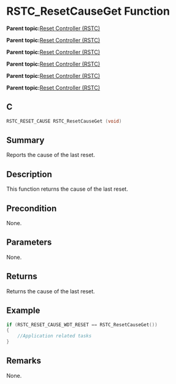 # RSTC\_ResetCauseGet Function

**Parent topic:**[Reset Controller \(RSTC\)](GUID-64650842-189A-486F-975A-6C6DCFD690B0.md)

**Parent topic:**[Reset Controller \(RSTC\)](GUID-8D72AF95-B18F-4113-91FA-30D4EBE8381B.md)

**Parent topic:**[Reset Controller \(RSTC\)](GUID-DA969B98-8F39-4B36-A38A-EE5B004E7CA6.md)

**Parent topic:**[Reset Controller \(RSTC\)](GUID-BEFBE2F0-70E9-476E-803B-94AC73E1B2D9.md)

**Parent topic:**[Reset Controller \(RSTC\)](GUID-D165B5DE-1124-4CD7-A662-798BCF303830.md)

**Parent topic:**[Reset Controller \(RSTC\)](GUID-2C223FAB-85E5-4B23-85E5-0FEC7A51B34D.md)

## C

```c
RSTC_RESET_CAUSE RSTC_ResetCauseGet (void)
```

## Summary

Reports the cause of the last reset.

## Description

This function returns the cause of the last reset.

## Precondition

None.

## Parameters

None.

## Returns

Returns the cause of the last reset.

## Example

```c
if (RSTC_RESET_CAUSE_WDT_RESET == RSTC_ResetCauseGet())
{
    //Application related tasks
}
```

## Remarks

None.

